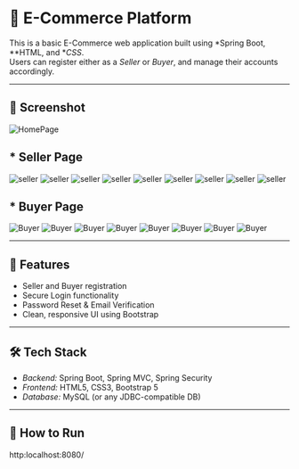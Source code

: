 # 🛒 E-Commerce Platform

This is a basic E-Commerce web application built using *Spring Boot, **HTML, and **CSS*.  
Users can register either as a *Seller* or *Buyer*, and manage their accounts accordingly.

---

## 📸 Screenshot

![HomePage](Screenshot/Mainpage.png)
## * Seller Page
![seller](Screenshot/Screenshot/seller1.png)
![seller](Screenshot/Screenshot/seller2.png)
![seller](Screenshot/Screenshot/seller3.png)
![seller](Screenshot/Screenshot/seller4.png)
![seller](Screenshot/Screenshot/seller5.png)
![seller](Screenshot/Screenshot/seller6.png)
![seller](Screenshot/Screenshot/seller7.png)
![seller](Screenshot/Screenshot/seller8.png)
![seller](Screenshot/Screenshot/seller9.png)

## * Buyer Page
![Buyer](Screenshot/Screenshot/buyer.png)
![Buyer](Screenshot/Screenshot/buyer1.png)
![Buyer](Screenshot/Screenshot/buyer2.png)
![Buyer](Screenshot/Screenshot/buyer3.png)
![Buyer](Screenshot/Screenshot/buyer4.png)
![Buyer](Screenshot/Screenshot/buyer5.png)
![Buyer](Screenshot/Screenshot/buyer6.png)
![Buyer](Screenshot/Screenshot/buyer7.png)


---

## 🚀 Features

- Seller and Buyer registration
- Secure Login functionality
- Password Reset & Email Verification
- Clean, responsive UI using Bootstrap

---

## 🛠 Tech Stack

- *Backend:* Spring Boot, Spring MVC, Spring Security  
- *Frontend:* HTML5, CSS3, Bootstrap 5  
- *Database:* MySQL (or any JDBC-compatible DB)

---

## 🧪 How to Run

http:localhost:8080/
